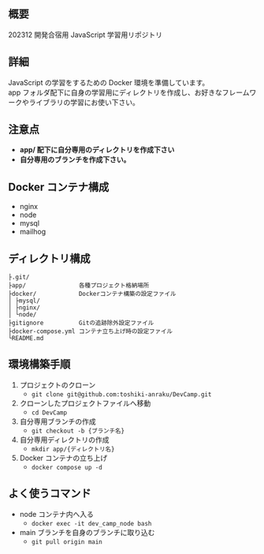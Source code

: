 ## 概要

202312 開発合宿用 JavaScript 学習用リポジトリ

## 詳細

JavaScript の学習をするための Docker 環境を準備しています。\
app フォルダ配下に自身の学習用にディレクトリを作成し、お好きなフレームワークやライブラリの学習にお使い下さい。

## 注意点

- **app/ 配下に自分専用のディレクトリを作成下さい**
- **自分専用のブランチを作成下さい。**

## Docker コンテナ構成

- nginx
- node
- mysql
- mailhog

## ディレクトリ構成

```
├.git/
├app/               各種プロジェクト格納場所
├docker/            Dockerコンテナ構築の設定ファイル
│ ├mysql/
│ ├nginx/
│ └node/
├gitignore          Gitの追跡除外設定ファイル
├docker-compose.yml コンテナ立ち上げ時の設定ファイル
└README.md
```

## 環境構築手順

1. プロジェクトのクローン
   - `git clone git@github.com:toshiki-anraku/DevCamp.git`
1. クローンしたプロジェクトファイルへ移動
   - `cd DevCamp`
1. 自分専用ブランチの作成
   - `git checkout -b {ブランチ名}`
1. 自分専用ディレクトリの作成
   - `mkdir app/{ディレクトリ名}`
1. Docker コンテナの立ち上げ
   - `docker compose up -d`

## よく使うコマンド

- node コンテナ内へ入る
  - `docker exec -it dev_camp_node bash`
- main ブランチを自身のブランチに取り込む
  - `git pull origin main`
